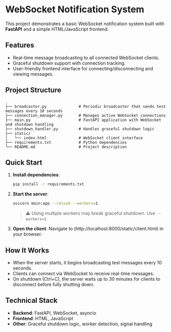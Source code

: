 
# WebSocket Notification System

This project demonstrates a basic WebSocket notification system built with **FastAPI** and a simple HTML/JavaScript frontend.

## Features

- Real-time message broadcasting to all connected WebSocket clients.
- Graceful shutdown support with connection tracking.
- User-friendly frontend interface for connecting/disconnecting and viewing messages.

## Project Structure

```
.
├── broadcaster.py              # Periodic broadcaster that sends test messages every 10 seconds
├── connection_manager.py       # Manages active WebSocket connections
├── main.py                     # FastAPI application with WebSocket and shutdown handling
├── shutdown_handler.py         # Handles graceful shutdown logic
├── static/
│   └── index.html              # WebSocket client interface
├── requirements.txt            # Python dependencies
└── README.md                   # Project description
```

## Quick Start

1. **Install dependencies**:
    ```bash
    pip install -r requirements.txt
    ```

2. **Start the server**:
    ```bash
    uvicorn main:app --reload --workers=1
    ```

    > ⚠️ Using multiple workers may break graceful shutdown. Use `--workers=1`.

3. **Open the client**:
    Navigate to (http://localhost:8000/static/client.html) in your browser.

## How It Works

- When the server starts, it begins broadcasting test messages every 10 seconds.
- Clients can connect via WebSocket to receive real-time messages.
- On shutdown (Ctrl+C), the server waits up to 30 minutes for clients to disconnect before fully shutting down.

## Technical Stack

- **Backend**: FastAPI, WebSocket, asyncio
- **Frontend**: HTML, JavaScript
- **Other**: Graceful shutdown logic, worker detection, signal handling


